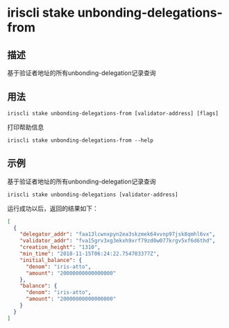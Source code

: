 # iriscli stake unbonding-delegations-from

## 描述

基于验证者地址的所有unbonding-delegation记录查询

## 用法

```
iriscli stake unbonding-delegations-from [validator-address] [flags]
```
打印帮助信息
```
iriscli stake unbonding-delegations-from --help
```

## 示例

基于验证者地址的所有unbonding-delegation记录查询
```
iriscli stake unbonding-delegations [validator-address]
```

运行成功以后，返回的结果如下：

```json
[
  {
    "delegator_addr": "faa13lcwnxpyn2ea3skzmek64vvnp97jsk8qmhl6vx",
    "validator_addr": "fva15grv3xg3ekxh9xrf79zd0w077krgv5xf6d6thd",
    "creation_height": "1310",
    "min_time": "2018-11-15T06:24:22.754703377Z",
    "initial_balance": {
      "denom": "iris-atto",
      "amount": "20000000000000000"
    },
    "balance": {
      "denom": "iris-atto",
      "amount": "20000000000000000"
    }
  }
]
```

